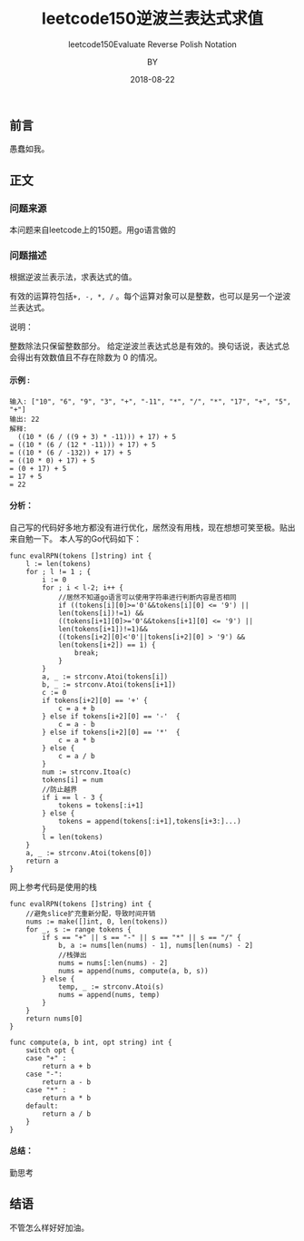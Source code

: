 ﻿---
layout:     post
title:      leetcode150逆波兰表达式求值
subtitle:   leetcode150Evaluate Reverse Polish Notation
date:       2018-08-22
author:     BY
header-img: img/post-bg-universe.jpg
catalog: true
tags:
    - Blog
---


## 前言

愚蠢如我。

## 正文

### 问题来源

本问题来自leetcode上的150题。用go语言做的

### 问题描述
根据逆波兰表示法，求表达式的值。

有效的运算符包括```+, -, *, /``` 。每个运算对象可以是整数，也可以是另一个逆波兰表达式。

说明：

整数除法只保留整数部分。
给定逆波兰表达式总是有效的。换句话说，表达式总会得出有效数值且不存在除数为 0 的情况。
#### 示例 :
```
输入: ["10", "6", "9", "3", "+", "-11", "*", "/", "*", "17", "+", "5", "+"]
输出: 22
解释: 
  ((10 * (6 / ((9 + 3) * -11))) + 17) + 5
= ((10 * (6 / (12 * -11))) + 17) + 5
= ((10 * (6 / -132)) + 17) + 5
= ((10 * 0) + 17) + 5
= (0 + 17) + 5
= 17 + 5
= 22
``` 
#### 分析：
自己写的代码好多地方都没有进行优化，居然没有用栈，现在想想可笑至极。贴出来自勉一下。
本人写的Go代码如下： 
```
func evalRPN(tokens []string) int {
	l := len(tokens)
	for ; l != 1 ; {
		i := 0
		for ; i < l-2; i++ {
			//居然不知道go语言可以使用字符串进行判断内容是否相同
			if ((tokens[i][0]>='0'&&tokens[i][0] <= '9') || 
			len(tokens[i])!=1) &&
			((tokens[i+1][0]>='0'&&tokens[i+1][0] <= '9') ||
			len(tokens[i+1])!=1)&& 
			((tokens[i+2][0]<'0'||tokens[i+2][0] > '9') && 
			len(tokens[i+2]) == 1) {
				break;
			}
		}
		a, _ := strconv.Atoi(tokens[i])
		b, _ := strconv.Atoi(tokens[i+1])
		c := 0
		if tokens[i+2][0] == '+' {
			c = a + b
		} else if tokens[i+2][0] == '-'  {
			c = a - b
		} else if tokens[i+2][0] == '*'  {
			c = a * b
		} else {
			c = a / b
		}
		num := strconv.Itoa(c)
		tokens[i] = num
		//防止越界
		if i == l - 3 {
			tokens = tokens[:i+1]
		} else {
			tokens = append(tokens[:i+1],tokens[i+3:]...)
		}
		l = len(tokens)
	}
	a, _ := strconv.Atoi(tokens[0])
	return a   
}

```
网上参考代码是使用的栈
 
```
func evalRPN(tokens []string) int {
	//避免slice扩充重新分配，导致时间开销
    nums := make([]int, 0, len(tokens))    
    for _, s := range tokens {
        if s == "+" || s == "-" || s == "*" || s == "/" {
            b, a := nums[len(nums) - 1], nums[len(nums) - 2]
            //栈弹出
            nums = nums[:len(nums) - 2]
            nums = append(nums, compute(a, b, s))
        } else {
            temp, _ := strconv.Atoi(s)
            nums = append(nums, temp)
        }
    }    
    return nums[0]
}

func compute(a, b int, opt string) int {
    switch opt {
    case "+" :
        return a + b
    case "-":
        return a - b
    case "*" :
        return a * b
    default:
        return a / b
    }
}
```
#### 总结：
勤思考

## 结语
不管怎么样好好加油。
